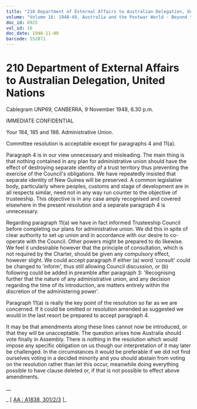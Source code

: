 ```yaml
---
title: "210 Department of External Affairs to Australian Delegation, United Nations"
volume: "Volume 16: 1948-49, Australia and the Postwar World - Beyond the Region"
doc_id: 6925
vol_id: 16
doc_date: 1948-11-09
barcode: 552871
---
```


# 210 Department of External Affairs to Australian Delegation, United Nations

Cablegram UNP69, CANBERRA, 9 November 1948, 6.30 p.m.

IMMEDIATE CONFIDENTIAL

Your 184, 185 and 186. Administrative Union.

Committee resolution is acceptable except for paragraphs 4 and 11(a).

Paragraph 4 is in our view unnecessary and misleading. The main thing is that nothing contained in any plan for administrative union should have the effect of destroying separate identity of a trust territory thus preventing the exercise of the Council's obligations. We have repeatedly insisted that separate identity of New Guinea will be preserved. A common legislative body, particularly where peoples, customs and stage of development are in all respects similar, need not in any way run counter to the objective of trusteeship. This objective is in any case amply recognised and covered elsewhere in the present resolution and a separate paragraph 4 is unnecessary.

Regarding paragraph 11(a) we have in fact informed Trusteeship Council before completing our plans for administrative union. We did this in spite of clear authority to set up union and in accordance with our desire to co-operate with the Council. Other powers might be prepared to do likewise. We feel it undesirable however that the principle of consultation, which is not required by the Charter, should be given any compulsory effect, however slight. We could accept paragraph if either (a) word 'consult' could be changed to 'inform', thus still allowing Council discussion, or (b) following could be added in preamble after paragraph 3: 'Recognising further that the nature of any administrative union, and any decision regarding the time of its introduction, are matters entirely within the discretion of the administering power'.

Paragraph 11(a) is really the key point of the resolution so far as we are concerned. If it could be omitted or resolution amended as suggested we would in the last resort be prepared to accept paragraph 4.

It may be that amendments along these lines cannot now be introduced, or that they will be unacceptable. The question arises how Australia should vote finally in Assembly. There is nothing in the resolution which would impose any specific obligation on us though our interpretation of it may later be challenged. In the circumstances it would be preferable if we did not find ourselves voting in a decided minority and you should abstain from voting on the resolution rather than let this occur, meanwhile doing everything possible to have clause deleted or, if that is not possible to effect above amendments.

__

_ [ [AA : A1838, 301/2/3](http://www.naa.gov.au/cgi-bin/Search?O=I&Number=552871) ]_
